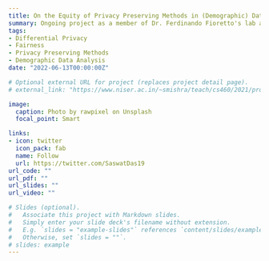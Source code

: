 ```yaml
---
title: On the Equity of Privacy Preserving Methods in (Demographic) Data Analysis
summary: Ongoing project as a member of Dr. Ferdinando Fioretto's lab at TU Munich.
tags:
- Differential Privacy
- Fairness
- Privacy Preserving Methods
- Demographic Data Analysis
date: "2022-06-13T00:00:00Z"

# Optional external URL for project (replaces project detail page).
# external_link: "https://www.niser.ac.in/~smishra/teach/cs460/2021/project/21cs460_group01/"

image:
  caption: Photo by rawpixel on Unsplash
  focal_point: Smart

links:
- icon: twitter
  icon_pack: fab
  name: Follow
  url: https://twitter.com/SaswatDas19
url_code: ""
url_pdf: ""
url_slides: ""
url_video: ""

# Slides (optional).
#   Associate this project with Markdown slides.
#   Simply enter your slide deck's filename without extension.
#   E.g. `slides = "example-slides"` references `content/slides/example-slides.md`.
#   Otherwise, set `slides = ""`.
# slides: example
---
```

